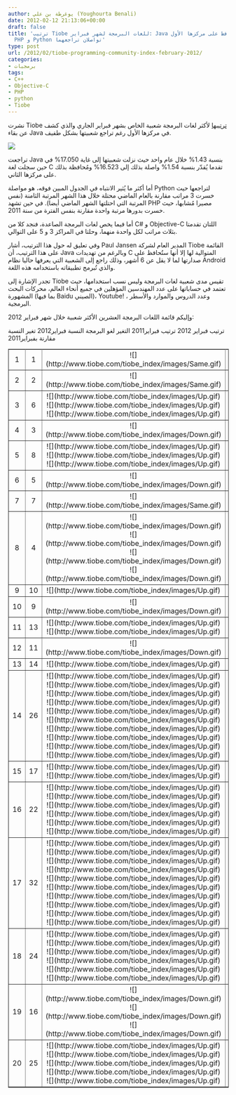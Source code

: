```yaml
---
author: يوغرطة بن علي (Youghourta Benali)
date: 2012-02-12 21:13:06+00:00
draft: false
title: 'ترتيب Tiobe للغات البرمجة لشهر فبراير: Java تتراجع وتُحافظ على مركزها الأول،
  PHP و Python تواصلان تراجعهما'
type: post
url: /2012/02/tiobe-programming-community-index-february-2012/
categories:
- برمجيات
tags:
- C++
- Objective-C
- PHP
- python
- Tiobe
---
```


نشرت Tiobe [ترتيبها](http://www.tiobe.com/index.php/content/paperinfo/tpci/index.html) لأكثر لغات البرمجة شعبية الخاص بشهر فبراير الجاري والذي كشف عن بقاء Java في مركزها الأول رغم تراجع شعبيتها بشكل طفيف.




[![](http://www.it-scoop.com/wp-content/uploads/2012/02/TIOBE-Programming-Community-Index-February-2012.png)
](http://www.it-scoop.com/wp-content/uploads/2012/02/TIOBE-Programming-Community-Index-February-2012.png)




تراجعت Java بنسبة 1.43% خلال عام واحد حيث نزلت شعبيتها إلى غاية 17.050% في حين سجلت لغة C تقدما يُقدّر بنسبة 1.54% واصلة بذلك إلى 16.523% ومُحافظة بذلك على مركزها الثاني.




أما أكثر ما يُثير الانتباه في الجدول المبين فوقه، هو مواصلة Python لتراجعها حيث خسرت 3 مراتب مقارنة بالعام الماضي محتلة خلال هذا الشهر المرتبة الثامنة (نفس المرتبة التي احتلتها الشهر الماضي أيضا). في حين تشهد PHP مصيرا مُشابها، حيث خسرت بدورها مرتبة واحدة مقارنة بنفس الفترة من سنة 2011.




أما فيما يخص لغات البرمجة الصاعدة، فنجد كلا من C# و Objective-C اللتان تقدمتا بثلاث مراتب لكل واحدة منهما، وحلتا في المراكز 3 و 5 على التوالي.




وفي تعليق له حول هذا الترتيب، أشار Paul Jansen المدير العام لشركة Tiobe القائمة على هذا الترتيب، أن Java وبالرغم من تهديدات C المتوالية لها إلا أنها ستُحافظ على صدارتها لما لا يقل عن 6 أشهر، وذلك راجع إلى الشعبية التي يعرفها حاليا نظام Android والذي تُبرمج تطبيقاته باستخدامه هذه اللغة.




تجدر الإشارة إلى Tiobe تقيس مدى شعبية لغات البرمجة وليس نسب استخدامها، حيث تعتمد في حساباتها على عدد المهندسين المؤهلين في جميع أنحاء العالم، محركات البحث المشهورة (بما فيها Baidu الصيني)، Youtube! ، وعدد الدروس والموارد والأسطر البرمجية.




وإليكم قائمة اللغات البرمجة العشرين الأكثر شعبية خلال شهر فبراير 2012:




<!-- more -->



<table align="center" border="1" id="Table2" > 
<tbody >
<tr >
ترتيب
فبراير 2012
ترتيب
فبراير2011
التغير
لغو البرمجة
النسبة
فبراير2012
تغير النسبة مقارنة
بفبراير2011
</tr>
<tr >

<td align="center" >1
</td>

<td align="center" >1
</td>

<td align="center" >![](http://www.tiobe.com/tiobe_index/images/Same.gif)

</td>

<td >[Java](http://www.tiobe.com/content/paperinfo/tpci/Java.html)
</td>

<td align="center" >17.050%
</td>

<td align="center" >-1.43%
</td>
</tr>
<tr >

<td align="center" >2
</td>

<td align="center" >2
</td>

<td align="center" >![](http://www.tiobe.com/tiobe_index/images/Same.gif)

</td>

<td >[C](http://www.tiobe.com/content/paperinfo/tpci/C.html)
</td>

<td align="center" >16.523%
</td>

<td align="center" >+1.54%
</td>
</tr>
<tr >

<td align="center" >3
</td>

<td align="center" >6
</td>

<td align="center" >![](http://www.tiobe.com/tiobe_index/images/Up.gif)
![](http://www.tiobe.com/tiobe_index/images/Up.gif)
![](http://www.tiobe.com/tiobe_index/images/Up.gif)

</td>

<td >[C#](http://www.tiobe.com/content/paperinfo/tpci/C_.html)
</td>

<td align="center" >8.653%
</td>

<td align="center" >+1.84%
</td>
</tr>
<tr >

<td align="center" >4
</td>

<td align="center" >3
</td>

<td align="center" >![](http://www.tiobe.com/tiobe_index/images/Down.gif)

</td>

<td >[C++](http://www.tiobe.com/content/paperinfo/tpci/C__.html)
</td>

<td align="center" >7.853%
</td>

<td align="center" >-0.33%
</td>
</tr>
<tr >

<td align="center" >5
</td>

<td align="center" >8
</td>

<td align="center" >![](http://www.tiobe.com/tiobe_index/images/Up.gif)
![](http://www.tiobe.com/tiobe_index/images/Up.gif)
![](http://www.tiobe.com/tiobe_index/images/Up.gif)

</td>

<td >[Objective-C](http://www.tiobe.com/content/paperinfo/tpci/Objective-C.html)
</td>

<td align="center" >7.062%
</td>

<td align="center" >+4.49%
</td>
</tr>
<tr >

<td align="center" >6
</td>

<td align="center" >5
</td>

<td align="center" >![](http://www.tiobe.com/tiobe_index/images/Down.gif)

</td>

<td >[PHP](http://www.tiobe.com/content/paperinfo/tpci/PHP.html)
</td>

<td align="center" >5.641%
</td>

<td align="center" >-1.33%
</td>
</tr>
<tr >

<td align="center" >7
</td>

<td align="center" >7
</td>

<td align="center" >![](http://www.tiobe.com/tiobe_index/images/Same.gif)

</td>

<td >[(Visual) Basic](http://www.tiobe.com/content/paperinfo/tpci/%28Visual%29_Basic.html)
</td>

<td align="center" >4.315%
</td>

<td align="center" >-0.61%
</td>
</tr>
<tr >

<td align="center" >8
</td>

<td align="center" >4
</td>

<td align="center" >![](http://www.tiobe.com/tiobe_index/images/Down.gif)
![](http://www.tiobe.com/tiobe_index/images/Down.gif)
![](http://www.tiobe.com/tiobe_index/images/Down.gif)
![](http://www.tiobe.com/tiobe_index/images/Down.gif)

</td>

<td >[Python](http://www.tiobe.com/content/paperinfo/tpci/Python.html)
</td>

<td align="center" >3.148%
</td>

<td align="center" >-3.89%
</td>
</tr>
<tr >

<td align="center" >9
</td>

<td align="center" >10
</td>

<td align="center" >![](http://www.tiobe.com/tiobe_index/images/Up.gif)

</td>

<td >[Perl](http://www.tiobe.com/content/paperinfo/tpci/Perl.html)
</td>

<td align="center" >2.931%
</td>

<td align="center" >+1.02%
</td>
</tr>
<tr >

<td align="center" >10
</td>

<td align="center" >9
</td>

<td align="center" >![](http://www.tiobe.com/tiobe_index/images/Down.gif)

</td>

<td >[JavaScript](http://www.tiobe.com/content/paperinfo/tpci/JavaScript.html)
</td>

<td align="center" >2.465%
</td>

<td align="center" >-0.09%
</td>
</tr>
<tr >

<td align="center" >11
</td>

<td align="center" >13
</td>

<td align="center" >![](http://www.tiobe.com/tiobe_index/images/Up.gif)
![](http://www.tiobe.com/tiobe_index/images/Up.gif)

</td>

<td >[Delphi/Object Pascal](http://www.tiobe.com/content/paperinfo/tpci/Delphi_Object_Pascal.html)
</td>

<td align="center" >1.964%
</td>

<td align="center" >+0.90%
</td>
</tr>
<tr >

<td align="center" >12
</td>

<td align="center" >11
</td>

<td align="center" >![](http://www.tiobe.com/tiobe_index/images/Down.gif)

</td>

<td >[Ruby](http://www.tiobe.com/content/paperinfo/tpci/Ruby.html)
</td>

<td align="center" >1.558%
</td>

<td align="center" >-0.06%
</td>
</tr>
<tr >

<td align="center" >13
</td>

<td align="center" >14
</td>

<td align="center" >![](http://www.tiobe.com/tiobe_index/images/Up.gif)

</td>

<td >[Lisp](http://www.tiobe.com/content/paperinfo/tpci/Lisp.html)
</td>

<td align="center" >0.905%
</td>

<td align="center" >-0.05%
</td>
</tr>
<tr >

<td align="center" >14
</td>

<td align="center" >26
</td>

<td align="center" >![](http://www.tiobe.com/tiobe_index/images/Up.gif)
![](http://www.tiobe.com/tiobe_index/images/Up.gif)
![](http://www.tiobe.com/tiobe_index/images/Up.gif)
![](http://www.tiobe.com/tiobe_index/images/Up.gif)
![](http://www.tiobe.com/tiobe_index/images/Up.gif)
![](http://www.tiobe.com/tiobe_index/images/Up.gif)
![](http://www.tiobe.com/tiobe_index/images/Up.gif)
![](http://www.tiobe.com/tiobe_index/images/Up.gif)
![](http://www.tiobe.com/tiobe_index/images/Up.gif)
![](http://www.tiobe.com/tiobe_index/images/Up.gif)

</td>

<td >[Transact-SQL](http://www.tiobe.com/content/paperinfo/tpci/Transact-SQL.html)
</td>

<td align="center" >0.846%
</td>

<td align="center" >+0.29%
</td>
</tr>
<tr >

<td align="center" >15
</td>

<td align="center" >17
</td>

<td align="center" >![](http://www.tiobe.com/tiobe_index/images/Up.gif)
![](http://www.tiobe.com/tiobe_index/images/Up.gif)

</td>

<td >[Pascal](http://www.tiobe.com/content/paperinfo/tpci/Pascal.html)
</td>

<td align="center" >0.813%
</td>

<td align="center" >+0.08%
</td>
</tr>
<tr >

<td align="center" >16
</td>

<td align="center" >22
</td>

<td align="center" >![](http://www.tiobe.com/tiobe_index/images/Up.gif)
![](http://www.tiobe.com/tiobe_index/images/Up.gif)
![](http://www.tiobe.com/tiobe_index/images/Up.gif)
![](http://www.tiobe.com/tiobe_index/images/Up.gif)
![](http://www.tiobe.com/tiobe_index/images/Up.gif)
![](http://www.tiobe.com/tiobe_index/images/Up.gif)

</td>

<td >[Visual Basic .NET](http://www.tiobe.com/content/paperinfo/tpci/Visual_Basic__NET.html)
</td>

<td align="center" >0.796%
</td>

<td align="center" >+0.21%
</td>
</tr>
<tr >

<td align="center" >17
</td>

<td align="center" >32
</td>

<td align="center" >![](http://www.tiobe.com/tiobe_index/images/Up.gif)
![](http://www.tiobe.com/tiobe_index/images/Up.gif)
![](http://www.tiobe.com/tiobe_index/images/Up.gif)
![](http://www.tiobe.com/tiobe_index/images/Up.gif)
![](http://www.tiobe.com/tiobe_index/images/Up.gif)
![](http://www.tiobe.com/tiobe_index/images/Up.gif)
![](http://www.tiobe.com/tiobe_index/images/Up.gif)
![](http://www.tiobe.com/tiobe_index/images/Up.gif)
![](http://www.tiobe.com/tiobe_index/images/Up.gif)
![](http://www.tiobe.com/tiobe_index/images/Up.gif)

</td>

<td >[PL/SQL](http://www.tiobe.com/content/paperinfo/tpci/PL_SQL.html)
</td>

<td align="center" >0.792%
</td>

<td align="center" >+0.38%
</td>
</tr>
<tr >

<td align="center" >18
</td>

<td align="center" >24
</td>

<td align="center" >![](http://www.tiobe.com/tiobe_index/images/Up.gif)
![](http://www.tiobe.com/tiobe_index/images/Up.gif)
![](http://www.tiobe.com/tiobe_index/images/Up.gif)
![](http://www.tiobe.com/tiobe_index/images/Up.gif)
![](http://www.tiobe.com/tiobe_index/images/Up.gif)
![](http://www.tiobe.com/tiobe_index/images/Up.gif)

</td>

<td >[Logo](http://www.tiobe.com/content/paperinfo/tpci/Logo.html)
</td>

<td align="center" >0.677%
</td>

<td align="center" >+0.10%
</td>
</tr>
<tr >

<td align="center" >19
</td>

<td align="center" >16
</td>

<td align="center" >![](http://www.tiobe.com/tiobe_index/images/Down.gif)
![](http://www.tiobe.com/tiobe_index/images/Down.gif)
![](http://www.tiobe.com/tiobe_index/images/Down.gif)

</td>

<td >[Ada](http://www.tiobe.com/content/paperinfo/tpci/Ada.html)
</td>

<td align="center" >0.632%
</td>

<td align="center" >-0.17%
</td>
</tr>
<tr >

<td align="center" >20
</td>

<td align="center" >25
</td>

<td align="center" >![](http://www.tiobe.com/tiobe_index/images/Up.gif)
![](http://www.tiobe.com/tiobe_index/images/Up.gif)
![](http://www.tiobe.com/tiobe_index/images/Up.gif)
![](http://www.tiobe.com/tiobe_index/images/Up.gif)
![](http://www.tiobe.com/tiobe_index/images/Up.gif)

</td>

<td >[R](http://www.tiobe.com/content/paperinfo/tpci/R.html)
</td>

<td align="center" >0.623%
</td>

<td align="center" >+0.06%
</td>
</tr>
</tbody>
</table>

